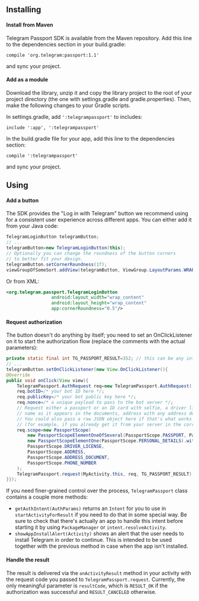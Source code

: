 ## Installing
#### Install from Maven

Telegram Passport SDK is available from the Maven repository.
Add this line to the dependencies section in your build.gradle:

    compile 'org.telegram:passport:1.1'
and sync your project.
#### Add as a module
Download the library, unzip it and copy the library project to the root of your project directory (the one with settings.gradle and gradle.properties). Then, make the following changes to your Gradle scripts.

In settings.gradle, add `':telegrampassport'` to includes:

    include ':app', ':telegrampassport'
In the build.gradle file for your app, add this line to the dependencies section:

    compile ':telegrampassport'
and sync your project.
## Using
#### Add a button
The SDK provides the "Log in with Telegram" button we recommend using for a consistent user experience across different apps. You can either add it from your Java code:

```java
TelegramLoginButton telegramButton;
// ...
telegramButton=new TelegramLoginButton(this);
// Optionally you can change the roundness of the button corners
// to better fit your design.
telegramButton.setCornerRoundness(1f);
viewGroupOfSomeSort.addView(telegramButton, ViewGroup.LayoutParams.WRAP_CONTENT, ViewGroup.LayoutParams.WRAP_CONTENT);
```
 Or from XML:

```xml
<org.telegram.passport.TelegramLoginButton
			     android:layout_width="wrap_content"
			     android:layout_height="wrap_content"
			     app:cornerRoundness="0.5"/>
```

#### Request authorization

The button doesn't do anything by itself; you need to set an OnClickListener on it to start the authorization flow (replace the comments with the actual parameters):

```java
private static final int TG_PASSPORT_RESULT=352; // this can be any integer less than 0xFFFF
// ...
telegramButton.setOnClickListener(new View.OnClickListener(){
@Override
public void onClick(View view){
    TelegramPassport.AuthRequest req=new TelegramPassport.AuthRequest();
    req.botID=/* your bot ID here */;
    req.publicKey=/* your bot public key here */;
    req.nonce=/* a unique payload to pass to the bot server */;
    // Request either a passport or an ID card with selfie, a driver license, personal details with
    // name as it appears in the documents, address with any address document, and a phone number.
    // You could also pass a raw JSON object here if that's what works better for you
    // (for example, if you already get it from your server in the correct format).
    req.scope=new PassportScope(
        new PassportScopeElementOneOfSeveral(PassportScope.PASSPORT, PassportScope.IDENTITY_CARD).withSelfie(),
        new PassportScopeElementOne(PassportScope.PERSONAL_DETAILS).withNativeNames(),
        PassportScope.DRIVER_LICENSE,
        PassportScope.ADDRESS,
        PassportScope.ADDRESS_DOCUMENT,
        PassportScope.PHONE_NUMBER
    );
    TelegramPassport.request(MyActivity.this, req, TG_PASSPORT_RESULT);
}});
```
If you need finer-grained control over the process, `TelegramPassport` class contains a couple more methods:

 - `getAuthIntent(AuthParams)` returns an `Intent` for you to use in `startActivityForResult` if you need to do that in some special way. Be sure to check that there's actually an app to handle this intent before starting it by using `PackageManager` or `intent.resolveActivity`.
 - `showAppInstallAlert(Activity)` shows an alert that the user needs to install Telegram in order to continue. This is intended to be used together with the previous method in case when the app isn't installed.

#### Handle the result
The result is delivered via the `onActivityResult` method in your activity with the request code you passed to `TelegramPassport.request`. Currently, the only meaningful parameter is `resultCode`, which is `RESULT_OK` if the authorization was successful and `RESULT_CANCELED` otherwise.

  
